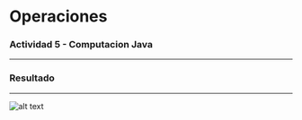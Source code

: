 # Operaciones
### Actividad 5 - Computacion Java

------------

### Resultado

------------

![alt text](https://raw.githubusercontent.com/Alane-Tc/Operaciones/master/Resultado.PNG?token=AN5LLIXSTXNUDDE2AMG2PBS7LM3IS)
